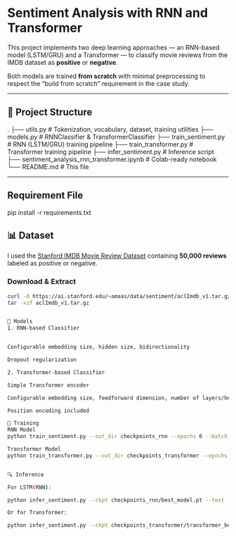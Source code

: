 # Sentiment Analysis with RNN and Transformer

This project implements two deep learning approaches — an RNN-based model (LSTM/GRU) and a Transformer — to classify movie reviews from the IMDB dataset as **positive** or **negative**.

Both models are trained **from scratch** with minimal preprocessing to respect the “build from scratch” requirement in the case study.

---

## 📂 Project Structure

.
├── utils.py # Tokenization, vocabulary, dataset, training utilities
├── models.py # RNNClassifier & TransformerClassifier
├── train_sentiment.py # RNN (LSTM/GRU) training pipeline
├── train_transformer.py # Transformer training pipeline
├── infer_sentiment.py # Inference script
├── sentiment_analysis_rnn_transformer.ipynb # Colab-ready notebook
└── README.md # This file


---

## Requirement File

pip install -r requirements.txt 

## 📊 Dataset

I used the [Stanford IMDB Movie Review Dataset](https://ai.stanford.edu/~amaas/data/sentiment/) containing **50,000 reviews** labeled as positive or negative.

### Download & Extract
```bash
curl -O https://ai.stanford.edu/~amaas/data/sentiment/aclImdb_v1.tar.gz
tar -xzf aclImdb_v1.tar.gz


🧠 Models
1. RNN-based Classifier


Configurable embedding size, hidden size, bidirectionality

Dropout regularization

2. Transformer-based Classifier

Simple Transformer encoder

Configurable embedding size, feedforward dimension, number of layers/heads

Position encoding included

🚀 Training
RNN Model
python train_sentiment.py --out_dir checkpoints_rnn --epochs 6 --batch_size 64 --rnn_type lstm --bidirectional

Transformer Model
python train_transformer.py --out_dir checkpoints_transformer --epochs 6 --batch_size 64


🔍 Inference

For LSTM(RNN):

python infer_sentiment.py --ckpt checkpoints_rnn/best_model.pt --text 'I loved the movie!'

Or for Transformer:

python infer_sentiment.py --ckpt checkpoints_transformer/transformer_best.pt --text 'This was amazing!'

